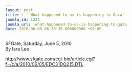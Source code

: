 ```yaml
---
layout: post
title: ! ' What happened to us is happening to Gaza'
joomla_id: 1224
joomla_url: -what-happened-to-us-is-happening-to-gaza
date: 2010-06-08 06:30:35.000000000 +02:00
---
```

<p>SFGate, Saturday, June 5, 2010<br />By Iara Lee</p>
<p><a href="http://www.sfgate.com/cgi-bin/article.cgi?f=/c/a/2010/06/05/EDC31DQ215.DTL">http://www.sfgate.com/cgi-bin/article.cgi?f=/c/a/2010/06/05/EDC31DQ215.DTL</a></p>
